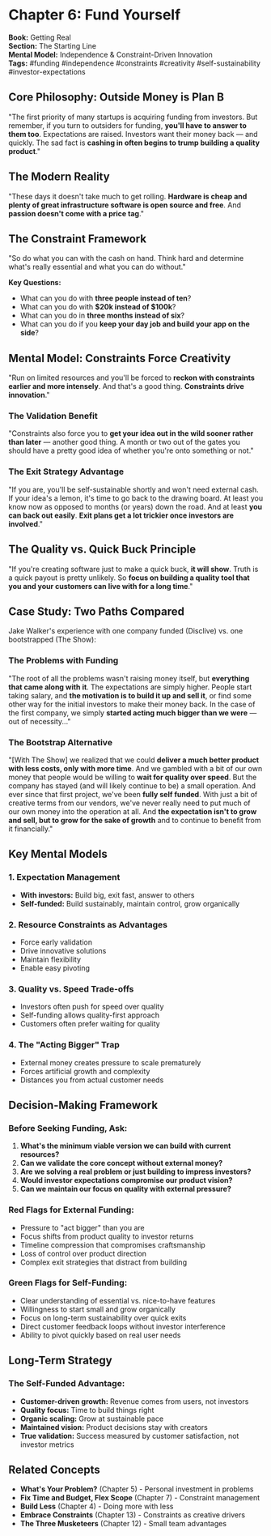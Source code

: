 # Chapter 6: Fund Yourself

**Book:** Getting Real  
**Section:** The Starting Line  
**Mental Model:** Independence & Constraint-Driven Innovation  
**Tags:** #funding #independence #constraints #creativity #self-sustainability #investor-expectations

## Core Philosophy: Outside Money is Plan B

"The first priority of many startups is acquiring funding from investors. But remember, if you turn to outsiders for funding, **you'll have to answer to them too**. Expectations are raised. Investors want their money back — and quickly. The sad fact is **cashing in often begins to trump building a quality product**."

## The Modern Reality

"These days it doesn't take much to get rolling. **Hardware is cheap and plenty of great infrastructure software is open source and free**. And **passion doesn't come with a price tag**."

## The Constraint Framework

"So do what you can with the cash on hand. Think hard and determine what's really essential and what you can do without."

**Key Questions:**
- What can you do with **three people instead of ten**?
- What can you do with **$20k instead of $100k**?
- What can you do in **three months instead of six**?
- What can you do if you **keep your day job and build your app on the side**?

## Mental Model: Constraints Force Creativity

"Run on limited resources and you'll be forced to **reckon with constraints earlier and more intensely**. And that's a good thing. **Constraints drive innovation**."

### The Validation Benefit

"Constraints also force you to **get your idea out in the wild sooner rather than later** — another good thing. A month or two out of the gates you should have a pretty good idea of whether you're onto something or not."

### The Exit Strategy Advantage

"If you are, you'll be self-sustainable shortly and won't need external cash. If your idea's a lemon, it's time to go back to the drawing board. At least you know now as opposed to months (or years) down the road. And at least **you can back out easily**. **Exit plans get a lot trickier once investors are involved**."

## The Quality vs. Quick Buck Principle

"If you're creating software just to make a quick buck, **it will show**. Truth is a quick payout is pretty unlikely. So **focus on building a quality tool that you and your customers can live with for a long time**."

## Case Study: Two Paths Compared

Jake Walker's experience with one company funded (Disclive) vs. one bootstrapped (The Show):

### The Problems with Funding

"The root of all the problems wasn't raising money itself, but **everything that came along with it**. The expectations are simply higher. People start taking salary, and **the motivation is to build it up and sell it**, or find some other way for the initial investors to make their money back. In the case of the first company, we simply **started acting much bigger than we were** — out of necessity..."

### The Bootstrap Alternative

"[With The Show] we realized that we could **deliver a much better product with less costs, only with more time**. And we gambled with a bit of our own money that people would be willing to **wait for quality over speed**. But the company has stayed (and will likely continue to be) a small operation. And ever since that first project, we've been **fully self funded**. With just a bit of creative terms from our vendors, we've never really need to put much of our own money into the operation at all. And **the expectation isn't to grow and sell, but to grow for the sake of growth** and to continue to benefit from it financially."

## Key Mental Models

### 1. **Expectation Management**
- **With investors:** Build big, exit fast, answer to others
- **Self-funded:** Build sustainably, maintain control, grow organically

### 2. **Resource Constraints as Advantages**
- Force early validation
- Drive innovative solutions
- Maintain flexibility
- Enable easy pivoting

### 3. **Quality vs. Speed Trade-offs**
- Investors often push for speed over quality
- Self-funding allows quality-first approach
- Customers often prefer waiting for quality

### 4. **The "Acting Bigger" Trap**
- External money creates pressure to scale prematurely
- Forces artificial growth and complexity
- Distances you from actual customer needs

## Decision-Making Framework

### Before Seeking Funding, Ask:
1. **What's the minimum viable version we can build with current resources?**
2. **Can we validate the core concept without external money?**
3. **Are we solving a real problem or just building to impress investors?**
4. **Would investor expectations compromise our product vision?**
5. **Can we maintain our focus on quality with external pressure?**

### Red Flags for External Funding:
- Pressure to "act bigger" than you are
- Focus shifts from product quality to investor returns
- Timeline compression that compromises craftsmanship
- Loss of control over product direction
- Complex exit strategies that distract from building

### Green Flags for Self-Funding:
- Clear understanding of essential vs. nice-to-have features
- Willingness to start small and grow organically
- Focus on long-term sustainability over quick exits
- Direct customer feedback loops without investor interference
- Ability to pivot quickly based on real user needs

## Long-Term Strategy

### The Self-Funded Advantage:
- **Customer-driven growth:** Revenue comes from users, not investors
- **Quality focus:** Time to build things right
- **Organic scaling:** Grow at sustainable pace
- **Maintained vision:** Product decisions stay with creators
- **True validation:** Success measured by customer satisfaction, not investor metrics

## Related Concepts

- **What's Your Problem?** (Chapter 5) - Personal investment in problems
- **Fix Time and Budget, Flex Scope** (Chapter 7) - Constraint management
- **Build Less** (Chapter 4) - Doing more with less
- **Embrace Constraints** (Chapter 13) - Constraints as creative drivers
- **The Three Musketeers** (Chapter 12) - Small team advantages